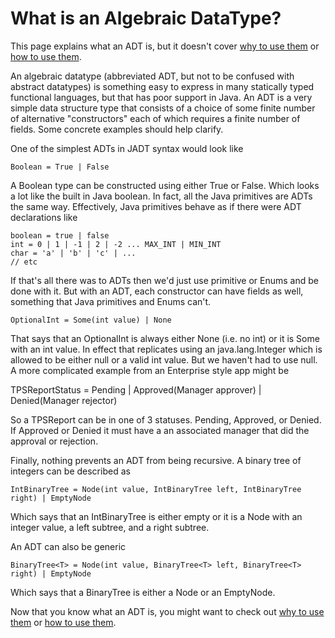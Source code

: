 What is an Algebraic DataType?
==============================

This page explains what an ADT is, but it doesn't cover [why to use them](why_adt.html) or [how to use them](how_adt.html).

An algebraic datatype (abbreviated ADT, but not to be confused with abstract datatypes) is something easy to express in many statically typed functional languages, but that has poor support in Java. An ADT is a very simple data structure type that consists of a choice of some finite number of alternative "constructors" each of which requires a finite number of fields.  Some concrete examples should help clarify.

One of the simplest ADTs in JADT syntax would look like

    Boolean = True | False
    
A Boolean type can be constructed using either True or False. Which looks a lot like the built in Java boolean.  In fact, all the Java primitives are ADTs the same way.  Effectively, Java primitives behave as if there were ADT declarations like

    boolean = true | false    
    int = 0 | 1 | -1 | 2 | -2 ... MAX_INT | MIN_INT
    char = 'a' | 'b' | 'c' | ...
    // etc
    
If that's all there was to ADTs then we'd just use primitive or Enums and be done with it.  But with an ADT, each constructor can have fields as well, something that Java primitives and Enums can't.

    OptionalInt = Some(int value) | None
    
That says that an OptionalInt is always either None (i.e. no int) or it is Some with an int value.  In effect that replicates using an java.lang.Integer which is allowed to be either null or a valid int value. But we haven't had to use null.  A more complicated example from an Enterprise style app might be

   TPSReportStatus = Pending | Approved(Manager approver) | Denied(Manager rejector)
   
So a TPSReport can be in one of 3 statuses.  Pending, Approved, or Denied.  If Approved or Denied it must have a an associated manager that did the approval or rejection.

Finally, nothing prevents an ADT from being recursive.  A binary tree of integers can be described as

    IntBinaryTree = Node(int value, IntBinaryTree left, IntBinaryTree right) | EmptyNode
    
Which says that an IntBinaryTree is either empty or it is a Node with an integer value, a left subtree, and a right subtree.

An ADT can also be generic

    BinaryTree<T> = Node(int value, BinaryTree<T> left, BinaryTree<T> right) | EmptyNode

Which says that a BinaryTree<T> is either a Node<T> or an EmptyNode<T>.

Now that you know what an ADT is, you might want to check out [why to use them](why_adt.html) or [how to use them](how_adt.html).
